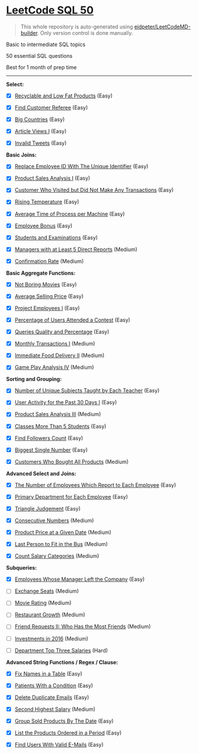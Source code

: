 # [LeetCode SQL 50](https://leetcode.com/studyplan/top-sql-50/)

> This whole repository is auto-generated using [eidpeter/LeetCodeMD-builder](https://github.com/eidpeter/LeetCodeMD-builder). Only version control is done manually.

Basic to intermediate SQL topics

50 essential SQL questions

Best for 1 month of prep time


---

**Select:**

- [x] [Recyclable and Low Fat Products](<1 Select/1-1_recyclable-and-low-fat-products.md>) (Easy)

- [x] [Find Customer Referee](<1 Select/1-2_find-customer-referee.md>) (Easy)

- [x] [Big Countries](<1 Select/1-3_big-countries.md>) (Easy)

- [x] [Article Views I](<1 Select/1-4_article-views-i.md>) (Easy)

- [x] [Invalid Tweets](<1 Select/1-5_invalid-tweets.md>) (Easy)

**Basic Joins:**

- [x] [Replace Employee ID With The Unique Identifier](<2 Basic Joins/2-1_replace-employee-id-with-the-unique-identifier.md>) (Easy)

- [x] [Product Sales Analysis I](<2 Basic Joins/2-2_product-sales-analysis-i.md>) (Easy)

- [x] [Customer Who Visited but Did Not Make Any Transactions](<2 Basic Joins/2-3_customer-who-visited-but-did-not-make-any-transactions.md>) (Easy)

- [x] [Rising Temperature](<2 Basic Joins/2-4_rising-temperature.md>) (Easy)

- [x] [Average Time of Process per Machine](<2 Basic Joins/2-5_average-time-of-process-per-machine.md>) (Easy)

- [x] [Employee Bonus](<2 Basic Joins/2-6_employee-bonus.md>) (Easy)

- [x] [Students and Examinations](<2 Basic Joins/2-7_students-and-examinations.md>) (Easy)

- [x] [Managers with at Least 5 Direct Reports](<2 Basic Joins/2-8_managers-with-at-least-5-direct-reports.md>) (Medium)

- [x] [Confirmation Rate](<2 Basic Joins/2-9_confirmation-rate.md>) (Medium)

**Basic Aggregate Functions:**

- [x] [Not Boring Movies](<3 Basic Aggregate Functions/3-1_not-boring-movies.md>) (Easy)

- [x] [Average Selling Price](<3 Basic Aggregate Functions/3-2_average-selling-price.md>) (Easy)

- [x] [Project Employees I](<3 Basic Aggregate Functions/3-3_project-employees-i.md>) (Easy)

- [x] [Percentage of Users Attended a Contest](<3 Basic Aggregate Functions/3-4_percentage-of-users-attended-a-contest.md>) (Easy)

- [x] [Queries Quality and Percentage](<3 Basic Aggregate Functions/3-5_queries-quality-and-percentage.md>) (Easy)

- [x] [Monthly Transactions I](<3 Basic Aggregate Functions/3-6_monthly-transactions-i.md>) (Medium)

- [x] [Immediate Food Delivery II](<3 Basic Aggregate Functions/3-7_immediate-food-delivery-ii.md>) (Medium)

- [x] [Game Play Analysis IV](<3 Basic Aggregate Functions/3-8_game-play-analysis-iv.md>) (Medium)

**Sorting and Grouping:**

- [x] [Number of Unique Subjects Taught by Each Teacher](<4 Sorting and Grouping/4-1_number-of-unique-subjects-taught-by-each-teacher.md>) (Easy)

- [x] [User Activity for the Past 30 Days I](<4 Sorting and Grouping/4-2_user-activity-for-the-past-30-days-i.md>) (Easy)

- [x] [Product Sales Analysis III](<4 Sorting and Grouping/4-3_product-sales-analysis-iii.md>) (Medium)

- [x] [Classes More Than 5 Students](<4 Sorting and Grouping/4-4_classes-more-than-5-students.md>) (Easy)

- [x] [Find Followers Count](<4 Sorting and Grouping/4-5_find-followers-count.md>) (Easy)

- [x] [Biggest Single Number](<4 Sorting and Grouping/4-6_biggest-single-number.md>) (Easy)

- [x] [Customers Who Bought All Products](<4 Sorting and Grouping/4-7_customers-who-bought-all-products.md>) (Medium)

**Advanced Select and Joins:**

- [x] [The Number of Employees Which Report to Each Employee](<5 Advanced Select and Joins/5-1_the-number-of-employees-which-report-to-each-employee.md>) (Easy)

- [x] [Primary Department for Each Employee](<5 Advanced Select and Joins/5-2_primary-department-for-each-employee.md>) (Easy)

- [x] [Triangle Judgement](<5 Advanced Select and Joins/5-3_triangle-judgement.md>) (Easy)

- [x] [Consecutive Numbers](<5 Advanced Select and Joins/5-4_consecutive-numbers.md>) (Medium)

- [x] [Product Price at a Given Date](<5 Advanced Select and Joins/5-5_product-price-at-a-given-date.md>) (Medium)

- [x] [Last Person to Fit in the Bus](<5 Advanced Select and Joins/5-6_last-person-to-fit-in-the-bus.md>) (Medium)

- [x] [Count Salary Categories](<5 Advanced Select and Joins/5-7_count-salary-categories.md>) (Medium)

**Subqueries:**

- [x] [Employees Whose Manager Left the Company](<6 Subqueries/6-1_employees-whose-manager-left-the-company.md>) (Easy)

- [ ] [Exchange Seats](<6 Subqueries/6-2_exchange-seats.md>) (Medium)

- [ ] [Movie Rating](<6 Subqueries/6-3_movie-rating.md>) (Medium)

- [ ] [Restaurant Growth](<6 Subqueries/6-4_restaurant-growth.md>) (Medium)

- [ ] [Friend Requests II: Who Has the Most Friends](<6 Subqueries/6-5_friend-requests-ii-who-has-the-most-friends.md>) (Medium)

- [ ] [Investments in 2016](<6 Subqueries/6-6_investments-in-2016.md>) (Medium)

- [ ] [Department Top Three Salaries](<6 Subqueries/6-7_department-top-three-salaries.md>) (Hard)

**Advanced String Functions / Regex / Clause:**

- [x] [Fix Names in a Table](<7 Advanced String Functions / Regex / Clause/7-1_fix-names-in-a-table.md>) (Easy)

- [x] [Patients With a Condition](<7 Advanced String Functions / Regex / Clause/7-2_patients-with-a-condition.md>) (Easy)

- [x] [Delete Duplicate Emails](<7 Advanced String Functions / Regex / Clause/7-3_delete-duplicate-emails.md>) (Easy)

- [x] [Second Highest Salary](<7 Advanced String Functions / Regex / Clause/7-4_second-highest-salary.md>) (Medium)

- [x] [Group Sold Products By The Date](<7 Advanced String Functions / Regex / Clause/7-5_group-sold-products-by-the-date.md>) (Easy)

- [x] [List the Products Ordered in a Period](<7 Advanced String Functions / Regex / Clause/7-6_list-the-products-ordered-in-a-period.md>) (Easy)

- [x] [Find Users With Valid E-Mails](<7 Advanced String Functions / Regex / Clause/7-7_find-users-with-valid-e-mails.md>) (Easy)

